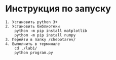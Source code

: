 # Инструкция по запуску
    1. Установить python 3+
    2. Установить библиотеки
        python -m pip install matplotlib
        pythom -m pip install numpy
    3. Перейти в папку /chebotarev/
    4. Выполнить в терминале 
        cd ./lab1/
        python program.py
    